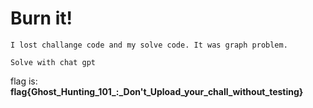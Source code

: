 # Burn it!

`I lost challange code and my solve code.
It was graph problem.`

`Solve with chat gpt`

flag is: **flag{Ghost_Hunting_101_:_Don't_Upload_your_chall_without_testing}**
